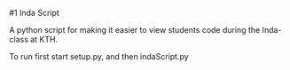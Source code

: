 #1 Inda Script

A python script for making it easier to view students code during the Inda-class at KTH.

To run first start setup.py, and then indaScript.py
